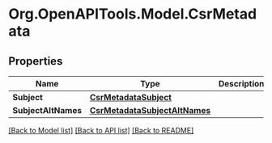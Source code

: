 # Org.OpenAPITools.Model.CsrMetadata

## Properties

Name | Type | Description | Notes
------------ | ------------- | ------------- | -------------
**Subject** | [**CsrMetadataSubject**](CsrMetadataSubject.md) |  | [optional] 
**SubjectAltNames** | [**CsrMetadataSubjectAltNames**](CsrMetadataSubjectAltNames.md) |  | [optional] 

[[Back to Model list]](../README.md#documentation-for-models) [[Back to API list]](../README.md#documentation-for-api-endpoints) [[Back to README]](../README.md)

